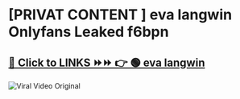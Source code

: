 
 # [PRIVAT CONTENT ] eva langwin Onlyfans Leaked f6bpn

## <h2><a href="https://clipsfans.com/eva_langwin&ref=git">🔗 Click to LINKS ⏩⏩ 👉 🟢 eva langwin </a></h2>

<a href="https://clipsfans.com/eva_langwin&ref=git" rel="nofollow" data-target="animated-image.originalLink"><img src="https://i.ibb.co.com/xMMVF88/686577567.gif" alt="Viral Video Original" style="max-width: 100%; display: inline-block;" data-target="animated-image.originalImage"></a>

